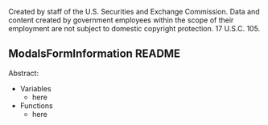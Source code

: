 ﻿Created by staff of the U.S. Securities and Exchange Commission.
Data and content created by government employees within the scope of their employment are not subject to domestic copyright protection. 17 U.S.C. 105.

## ModalsFormInformation README
Abstract:

 - Variables
	 - here
 - Functions
	 - here
